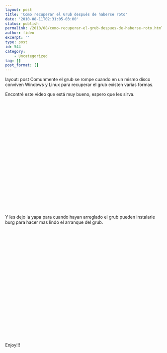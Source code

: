 ```yaml
---
layout: post
title: 'Como recuperar el Grub después de haberse roto'
date: '2010-08-11T02:31:05-03:00'
status: publish
permalink: /2010/08/como-recuperar-el-grub-despues-de-haberse-roto.html
author: fideo
excerpt: ''
type: post
id: 544
category:
    - Uncategorized
tag: []
post_format: []
---
```

layout: post
Comunmente el grub se rompe cuando en un mismo disco conviven Windows y Linux para recuperar el grub existen varias formas.

Encontré este video que está muy bueno, espero que les sirva.

<object classid="clsid:d27cdb6e-ae6d-11cf-96b8-444553540000" codebase="http://download.macromedia.com/pub/shockwave/cabs/flash/swflash.cab#version=6,0,40,0" height="350" width="425"><param name="src" value="http://www.youtube.com/v/txkZIoSKKpc"></param><embed height="350" src="http://www.youtube.com/v/txkZIoSKKpc" type="application/x-shockwave-flash" width="425"></embed></object>

Y les dejo la yapa para cuando hayan arreglado el grub pueden instalarle burg para hacer mas lindo el arranque del grub.

<object classid="clsid:d27cdb6e-ae6d-11cf-96b8-444553540000" codebase="http://download.macromedia.com/pub/shockwave/cabs/flash/swflash.cab#version=6,0,40,0" height="350" width="425"><param name="src" value="http://www.youtube.com/v/-cJ0yPJjKhY"></param><embed height="350" src="http://www.youtube.com/v/-cJ0yPJjKhY" type="application/x-shockwave-flash" width="425"></embed></object>

Enjoy!!!
